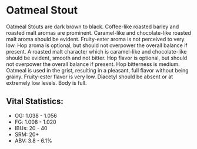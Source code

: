 # Oatmeal Stout

Oatmeal Stouts are dark brown to black. Coffee-like roasted barley and roasted malt aromas are prominent. Caramel-like and chocolate-like roasted malt aroma should be evident. Fruity-ester aroma is not perceived to very low. Hop aroma is optional, but should not overpower the overall balance if present. A roasted malt character which is caramel-like and chocolate-like should be evident, smooth and not bitter. Hop flavor is optional, but should not overpower the overall balance if present. Hop bitterness is medium. Oatmeal is used in the grist, resulting in a pleasant, full flavor without being grainy. Fruity-ester flavor is very low. Diacetyl should be absent or at extremely low levels. Body is full.

## Vital Statistics:

- OG: 1.038 - 1.056
- FG: 1.008 - 1.020
- IBUs: 20 - 40
- SRM: 20+
- ABV: 3.8 - 6.1%